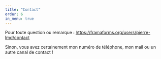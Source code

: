 ```yaml
---
title: "Contact"
order: 6
in_menu: true
---
```

Pour toute question ou remarque : [https://framaforms.org/users/pierre-lmd/contact ](https://framaforms.org/users/pierre-lmd/contact)


Sinon, vous avez certainement mon numéro de téléphone, mon mail ou un autre canal de contact ! 